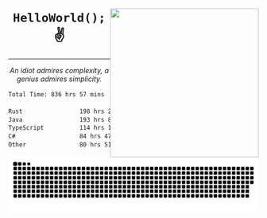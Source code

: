 <div text-align="center">
    <img src="https://i.imgur.com/h1q15Kt.gife" align="right" width="299" height="299">
    <h1 align="center"><code>HelloWorld();</code> ✌️</h1>
    <hr>
    <p align="center"><i>An idiot admires complexity, a genius admires simplicity.</i></p>
</div>

<!--START_SECTION:waka-->

```txt
Total Time: 836 hrs 57 mins

Rust                198 hrs 26 mins █████▒░░░░░░░░░░░░░░░░░░░   21.62 %
Java                193 hrs 8 mins  █████▒░░░░░░░░░░░░░░░░░░░   21.04 %
TypeScript          114 hrs 16 mins ███░░░░░░░░░░░░░░░░░░░░░░   12.45 %
C#                  84 hrs 47 mins  ██▒░░░░░░░░░░░░░░░░░░░░░░   09.24 %
Other               80 hrs 51 mins  ██▒░░░░░░░░░░░░░░░░░░░░░░   08.81 %
```

<!--END_SECTION:waka-->

<picture>
  <source media="(prefers-color-scheme: dark)" srcset="https://raw.githubusercontent.com/Somfic/Somfic/main/github-contribution-grid-snake-dark.svg">
  <source media="(prefers-color-scheme: light)" srcset="https://raw.githubusercontent.com/Somfic/Somfic/main/github-contribution-grid-snake.svg">
  <img alt="github contribution grid snake animation" src="https://raw.githubusercontent.com/Somfic/Somfic/main/github-contribution-grid-snake.svg">
</picture>
